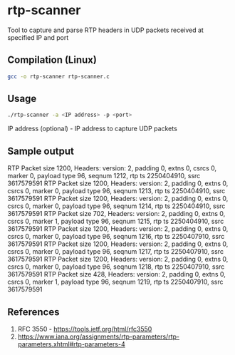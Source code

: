 # rtp-scanner
Tool to capture and parse RTP headers in UDP packets received at specified IP and port

## Compilation (Linux)

``` bash
gcc -o rtp-scanner rtp-scanner.c
```

## Usage
``` bash
./rtp-scanner -a <IP address> -p <port>
```
IP address (optional) - IP address to capture UDP packets

## Sample output

RTP Packet size 1200, Headers: version: 2, padding 0, extns 0, csrcs 0, marker 0, payload type 96, seqnum 1212, rtp ts 2250404910, ssrc 3617579591 
RTP Packet size 1200, Headers: version: 2, padding 0, extns 0, csrcs 0, marker 0, payload type 96, seqnum 1213, rtp ts 2250404910, ssrc 3617579591 
RTP Packet size 1200, Headers: version: 2, padding 0, extns 0, csrcs 0, marker 0, payload type 96, seqnum 1214, rtp ts 2250404910, ssrc 3617579591 
RTP Packet size 702, Headers: version: 2, padding 0, extns 0, csrcs 0, marker 1, payload type 96, seqnum 1215, rtp ts 2250404910, ssrc 3617579591 
RTP Packet size 1200, Headers: version: 2, padding 0, extns 0, csrcs 0, marker 0, payload type 96, seqnum 1216, rtp ts 2250407910, ssrc 3617579591 
RTP Packet size 1200, Headers: version: 2, padding 0, extns 0, csrcs 0, marker 0, payload type 96, seqnum 1217, rtp ts 2250407910, ssrc 3617579591 
RTP Packet size 1200, Headers: version: 2, padding 0, extns 0, csrcs 0, marker 0, payload type 96, seqnum 1218, rtp ts 2250407910, ssrc 3617579591 
RTP Packet size 428, Headers: version: 2, padding 0, extns 0, csrcs 0, marker 1, payload type 96, seqnum 1219, rtp ts 2250407910, ssrc 3617579591 

## References

1. RFC 3550 - https://tools.ietf.org/html/rfc3550
2. https://www.iana.org/assignments/rtp-parameters/rtp-parameters.xhtml#rtp-parameters-4

